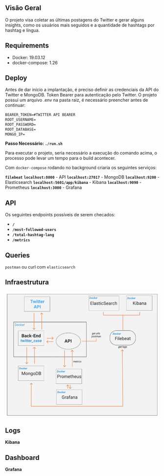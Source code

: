 ## Visão Geral
O projeto visa coletar as últimas postagens do Twitter e gerar alguns
insights, como os usuários mais seguidos e a quantidade de hashtags por hashtag e
língua.

## Requirements 

* Docker: 19.03.12
* docker-compose: 1.26

## Deploy

Antes de dar início a implantação, é preciso definir as credenciais da API do Twitter e MongoDB.
Token Bearer para autenticação pelo Twitter. O projeto possui um arquivo .env na pasta raiz, é necessário preencher antes de continuar:

```
BEARER_TOKEN=#TWITTER API BEARER
ROOT_USERNAME=
ROOT_PASSWORD=
ROOT_DATABASE=
MONGO_IP=
```


**Passo Necessário: `./run.sh`**

Para executar o projeto, seria necessário a execução do comando acima, o processo pode levar um tempo para o build acontecer.


Com `docker-compose` rodando no background criaria os seguintes serviços:

**`filebeat`** 
**`localhost:8000`** - API
**`localhost:27017`** - MongoDB
**`localhost:9200`** - Elasticsearch
**`localhost:5601/app/kibana`** - Kibana
**`localhost:9090`** - Prometheus
**`localhost:3000`** - Grafana


## API

Os seguintes endpoints possíveis de serem checados:

* **`/`** 
* **`/most-followed-users`** 
* **`/total-hashtag-lang`** 
* **`/metrics`** 

## Queries

`postman` ou curl com `elasticsearch`

## Infraestrutura

![infrastructure](https://github.com/dgoscn/sre-case/blob/main/infra_design/infra_design.png)


## Logs
**Kibana**

## Dashboard 
**Grafana**
